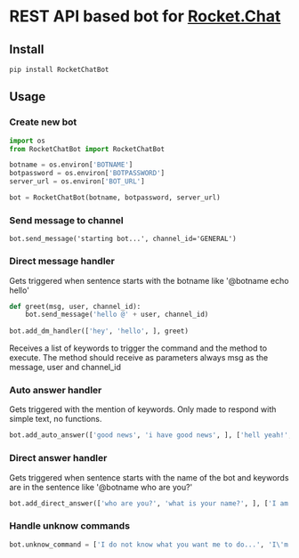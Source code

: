 # REST API based bot for [Rocket.Chat](http://rocket.chat)

## Install

`pip install RocketChatBot`

## Usage

### Create new bot

```python
import os
from RocketChatBot import RocketChatBot

botname = os.environ['BOTNAME']
botpassword = os.environ['BOTPASSWORD']
server_url = os.environ['BOT_URL']

bot = RocketChatBot(botname, botpassword, server_url)
```

### Send message to channel

`bot.send_message('starting bot...', channel_id='GENERAL')`

### Direct message handler

Gets triggered when sentence starts with the botname like '@botname echo hello'

```python
def greet(msg, user, channel_id):
    bot.send_message('hello @' + user, channel_id)
    
bot.add_dm_handler(['hey', 'hello', ], greet)
```

Receives a list of keywords to trigger the command and the method to execute. The method should receive as parameters always msg as the message, user and channel_id

### Auto answer handler

Gets triggered with the mention of keywords. Only made to respond with simple text, no functions.
```python
bot.add_auto_answer(['good news', 'i have good news', ], ['hell yeah!', 'tell me, tell me!', 'you are already good news ;)', ])

```

### Direct answer handler

Gets triggered when sentence starts with the name of the bot and keywords are in the sentence like '@botname who are you?'
```python
bot.add_direct_answer(['who are you?', 'what is your name?', ], ['I am botname', ])
```

### Handle unknow commands

```python
bot.unknow_command = ['I do not know what you want me to do...', 'I\'m almost sure I\'m not programmed to do that', 'I have no idea how to do that so here is a hug :hugging:']
```
